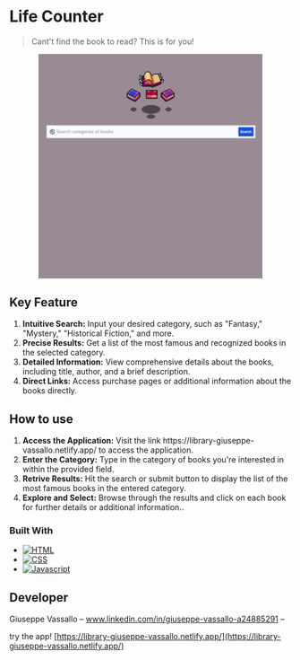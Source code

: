 # Life Counter

> Cant't find the book to read? This is for you!

<p align="center">
    <img src="src/img/screenshot.png" align='center' width="400px" alt="screenshot" >
</p>


## Key Feature

<ol>
  <li><strong>Intuitive Search:</strong> Input your desired category, such as "Fantasy," "Mystery," "Historical Fiction," and more.</li>
  <li><strong>Precise Results:</strong> Get a list of the most famous and recognized books in the selected category.</li>
  <li><strong>Detailed Information:</strong> View comprehensive details about the books, including title, author, and a brief description.</li>
  <li><strong>Direct Links:</strong> Access purchase pages or additional information about the books directly.</li>
</ol>

## How to use

<ol>
  <li><strong>Access the Application:</strong> Visit the link https://library-giuseppe-vassallo.netlify.app/ to access the application.</li>
  <li><strong>Enter the Category:</strong> Type in the category of books you're interested in within the provided field.</li>
  <li><strong>Retrive Results:</strong> Hit the search or submit button to display the list of the most famous books in the entered category.</li>
  <li><strong>Explore and Select:</strong> Browse through the results and click on each book for further details or additional information..</li>
</ol>

### Built With

- [![HTML][html.com]][Html-url]
- [![CSS][css.com]][css-url]
- [![Javascript][Javascript.com]][Javascript-url]

## Developer

Giuseppe Vassallo – www.linkedin.com/in/giuseppe-vassallo-a24885291 –

try the app! [https://library-giuseppe-vassallo.netlify.app/](https://library-giuseppe-vassallo.netlify.app/)

<!-- MARKDOWN LINKS & IMAGES -->
<!-- https://www.markdownguide.org/basic-syntax/#reference-style-links -->
[Javascript.com]: https://img.shields.io/badge/JavaScript-323330?style=for-the-badge&logo=javascript&logoColor=F7DF1E
[Javascript-url]: https://javascript.com/
[html.com]: https://img.shields.io/badge/HTML5-E34F26?style=for-the-badge&logo=html5&logoColor=white
[html-url]: https://www.w3.org
[css.com]: https://img.shields.io/badge/CSS3-1572B6?style=for-the-badge&logo=css3&logoColor=white
[css-url]: https://www.w3.org
